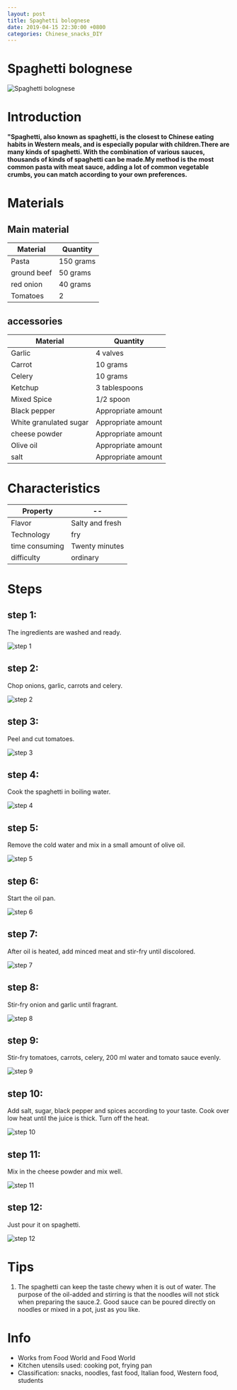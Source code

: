 ```yaml
---
layout: post
title: Spaghetti bolognese
date: 2019-04-15 22:30:00 +0800
categories: Chinese_snacks_DIY
---
```


# Spaghetti bolognese

![Spaghetti bolognese]({{site.baseurl}}/img/432282/432282.jpg)

# Introduction

**"Spaghetti, also known as spaghetti, is the closest to Chinese eating habits in Western meals, and is especially popular with children.There are many kinds of spaghetti. With the combination of various sauces, thousands of kinds of spaghetti can be made.My method is the most common pasta with meat sauce, adding a lot of common vegetable crumbs, you can match according to your own preferences.**

# Materials


## Main material

Material|Quantity
--|--
Pasta|150 grams
ground beef|50 grams
red onion|40 grams
Tomatoes|2

## accessories

Material|Quantity
--|--
Garlic|4 valves
Carrot|10 grams
Celery|10 grams
Ketchup|3 tablespoons
Mixed Spice|1/2 spoon
Black pepper|Appropriate amount
White granulated sugar|Appropriate amount
cheese powder|Appropriate amount
Olive oil|Appropriate amount
salt|Appropriate amount

# Characteristics

Property|--
--|--
Flavor|Salty and fresh
Technology|fry
time consuming|Twenty minutes
difficulty|ordinary

# Steps

## step 1:

The ingredients are washed and ready.

![step 1]({{site.baseurl}}/img/432282/1.jpg)

## step 2:

Chop onions, garlic, carrots and celery.

![step 2]({{site.baseurl}}/img/432282/2.jpg)

## step 3:

Peel and cut tomatoes.

![step 3]({{site.baseurl}}/img/432282/3.jpg)

## step 4:

Cook the spaghetti in boiling water.

![step 4]({{site.baseurl}}/img/432282/4.jpg)

## step 5:

Remove the cold water and mix in a small amount of olive oil.

![step 5]({{site.baseurl}}/img/432282/5.jpg)

## step 6:

Start the oil pan.

![step 6]({{site.baseurl}}/img/432282/6.jpg)

## step 7:

After oil is heated, add minced meat and stir-fry until discolored.

![step 7]({{site.baseurl}}/img/432282/7.jpg)

## step 8:

Stir-fry onion and garlic until fragrant.

![step 8]({{site.baseurl}}/img/432282/8.jpg)

## step 9:

Stir-fry tomatoes, carrots, celery, 200 ml water and tomato sauce evenly.

![step 9]({{site.baseurl}}/img/432282/9.jpg)

## step 10:

Add salt, sugar, black pepper and spices according to your taste. Cook over low heat until the juice is thick. Turn off the heat.

![step 10]({{site.baseurl}}/img/432282/10.jpg)

## step 11:

Mix in the cheese powder and mix well.

![step 11]({{site.baseurl}}/img/432282/11.jpg)

## step 12:

Just pour it on spaghetti.

![step 12]({{site.baseurl}}/img/432282/12.jpg)

# Tips

1. The spaghetti can keep the taste chewy when it is out of water. The purpose of the oil-added and stirring is that the noodles will not stick when preparing the sauce.2. Good sauce can be poured directly on noodles or mixed in a pot, just as you like.

# Info

- Works from Food World and Food World
- Kitchen utensils used: cooking pot, frying pan
- Classification: snacks, noodles, fast food, Italian food, Western food, students